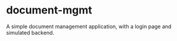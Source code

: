# document-mgmt

A simple document management application, with a login page and simulated backend.
